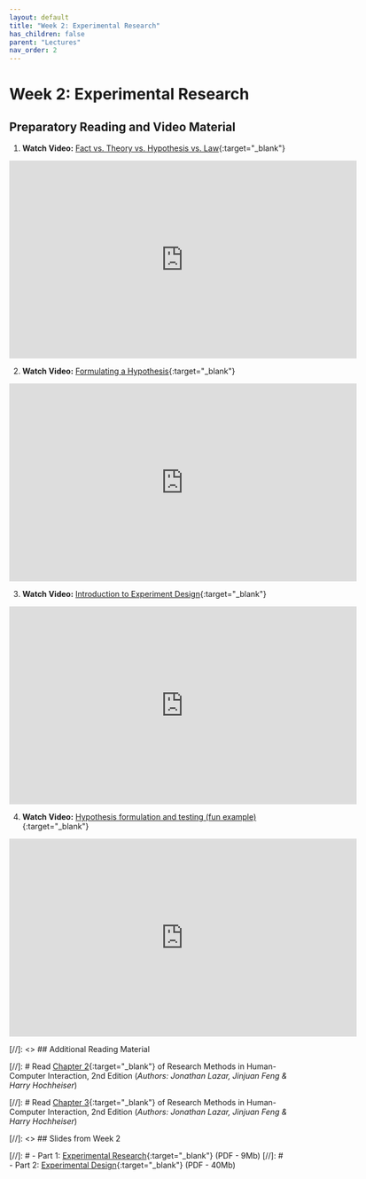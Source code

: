 ```yaml
---
layout: default
title: "Week 2: Experimental Research"
has_children: false
parent: "Lectures"
nav_order: 2
---
```


# Week 2: Experimental Research

## Preparatory Reading and Video Material

1.  **Watch Video:** [Fact vs. Theory vs. Hypothesis vs. Law](https://youtu.be/lqk3TKuGNBA){:target="\_blank"}

<iframe width="627" height="357" src="https://www.youtube.com/embed/lqk3TKuGNBA" title="Fact vs. Theory vs. Hypothesis vs. Law… EXPLAINED!" frameborder="0" allow="accelerometer; autoplay; clipboard-write; encrypted-media; gyroscope; picture-in-picture; web-share" allowfullscreen></iframe>

2.  **Watch Video:** [Formulating a Hypothesis](https://youtu.be/PCgLjDDD4ek){:target="\_blank"}

<iframe width="627" height="357" src="https://www.youtube.com/embed/PCgLjDDD4ek" title="6 Steps to Formulate a STRONG Hypothesis | Scribbr 🎓" frameborder="0" allow="accelerometer; autoplay; clipboard-write; encrypted-media; gyroscope; picture-in-picture; web-share" allowfullscreen></iframe>

3.  **Watch Video:** [Introduction to Experiment Design](https://youtu.be/DaBq0naj0YY){:target="\_blank"}

<iframe width="627" height="357" src="https://www.youtube.com/embed/DaBq0naj0YY" title="Introduction to experiment design | Study design | AP Statistics | Khan Academy" frameborder="0" allow="accelerometer; autoplay; clipboard-write; encrypted-media; gyroscope; picture-in-picture; web-share" allowfullscreen></iframe>

4. **Watch Video:** [Hypothesis formulation and testing (fun example)](https://youtu.be/DaBq0naj0YY){:target="\_blank"}

<iframe width="627" height="357" src="https://www.youtube.com/embed/VzqN4Cn8r3U" title="Will a Kettle Full Of Alcohol Stay On Forever?" frameborder="0" allow="accelerometer; autoplay; clipboard-write; encrypted-media; gyroscope; picture-in-picture; web-share" allowfullscreen></iframe>

[//]: <> ## Additional Reading Material

[//]: # Read [Chapter 2](https://brightspace.tudelft.nl/content/enforced/500425-IOB6-E8+2022+3/Readings/Chapter-2---Experimental-resea_2017_Research-Methods-in-Human-Computer-Inter.pdf?_&d2lSessionVal=P9N0bFGpKFCKXseFv7jM9li0K&ou=500425){:target="\_blank"} of Research Methods in Human-Computer Interaction, 2nd Edition (_Authors: Jonathan Lazar, Jinjuan Feng & Harry Hochheiser_)

[//]: # Read [Chapter 3](https://brightspace.tudelft.nl/content/enforced/500425-IOB6-E8+2022+3/Readings/Chapter-3---Experimental-desi_2017_Research-Methods-in-Human-Computer-Intera.pdf?_&d2lSessionVal=P9N0bFGpKFCKXseFv7jM9li0K&ou=500425){:target="\_blank"} of Research Methods in Human-Computer Interaction, 2nd Edition (_Authors: Jonathan Lazar, Jinjuan Feng & Harry Hochheiser_)

[//]: <> ## Slides from Week 2

[//]: # - Part 1: [Experimental Research]({{site.baseurl}}/assets/slides/23-02-1-Experimental-Research-1.pdf){:target="\_blank"} (PDF - 9Mb)
[//]: # - Part 2: [Experimental Design]({{site.baseurl}}/assets/slides/23-02-1-Experimental-Research-2.pdf){:target="\_blank"} (PDF - 40Mb)
